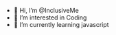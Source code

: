 - 👋 Hi, I’m @InclusiveMe
- 👀 I’m interested in Coding
- 🌱 I’m currently learning javascript

<!---
InclusiveMe/InclusiveMe is a ✨ special ✨ repository because its `README.md` (this file) appears on your GitHub profile.
You can click the Preview link to take a look at your changes.
--->
